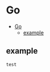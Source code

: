 # Go
<!--ts-->
   * [Go](#go)
      * [example](#example)

<!-- Added by: morelly_t1, at: Mon 21 Dec 2020 03:30:21 PM CET -->

<!--te-->
## example
```go
test
```